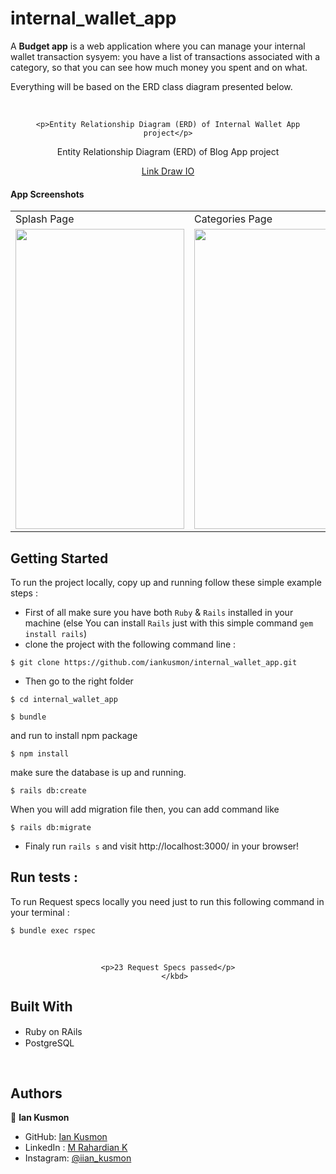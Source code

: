 # internal_wallet_app


A **Budget app** is a web application where you can manage your internal wallet transaction sysyem: you have a list of transactions associated with a category, so that you can see how much money you spent and on what.

Everything will be based on the ERD class diagram presented below. 

</br>
 <div align="center">
    
    <p>Entity Relationship Diagram (ERD) of Internal Wallet App project</p>
</div>

<div align="center">
    <p>Entity Relationship Diagram (ERD) of Blog App project</p>
    <a href="https://drive.google.com/file/d/12uvMYRWAN22VOZutHliIGC8qnQkzDxgM/view?usp=sharing">Link Draw IO</a>
</div>

#### App Screenshots

<table>
  <tr>
     <td>Splash Page</td>
     <td>Categories Page</td>
  </tr>
  <tr>
    <td><img src="https://private-user-images.githubusercontent.com/165982458/362075689-d2c2bc12-f8cd-41e3-bec9-d44c5a547a2e.png?jwt=eyJhbGciOiJIUzI1NiIsInR5cCI6IkpXVCJ9.eyJpc3MiOiJnaXRodWIuY29tIiwiYXVkIjoicmF3LmdpdGh1YnVzZXJjb250ZW50LmNvbSIsImtleSI6ImtleTUiLCJleHAiOjE3MjQ4MDk5NjYsIm5iZiI6MTcyNDgwOTY2NiwicGF0aCI6Ii8xNjU5ODI0NTgvMzYyMDc1Njg5LWQyYzJiYzEyLWY4Y2QtNDFlMy1iZWM5LWQ0NGM1YTU0N2EyZS5wbmc_WC1BbXotQWxnb3JpdGhtPUFXUzQtSE1BQy1TSEEyNTYmWC1BbXotQ3JlZGVudGlhbD1BS0lBVkNPRFlMU0E1M1BRSzRaQSUyRjIwMjQwODI4JTJGdXMtZWFzdC0xJTJGczMlMkZhd3M0X3JlcXVlc3QmWC1BbXotRGF0ZT0yMDI0MDgyOFQwMTQ3NDZaJlgtQW16LUV4cGlyZXM9MzAwJlgtQW16LVNpZ25hdHVyZT0zNDM2NjEzMDgyOTJjNGM3NGFmMzQ5YjU4YjcxZjc0YmVlMzYwMTJlNWYyZDUyM2EzNWZlYjcyOTE1NTg2ZjY1JlgtQW16LVNpZ25lZEhlYWRlcnM9aG9zdCZhY3Rvcl9pZD0wJmtleV9pZD0wJnJlcG9faWQ9MCJ9.aXFQSTQ-SbJDiR_h0SKNCik7xhjC05fA1pjgNQk9yoo" width=270 height=480></td>
    <td><img src="https://private-user-images.githubusercontent.com/165982458/362076156-39703fa6-e463-417b-83d8-4d4cf8eb9eca.png?jwt=eyJhbGciOiJIUzI1NiIsInR5cCI6IkpXVCJ9.eyJpc3MiOiJnaXRodWIuY29tIiwiYXVkIjoicmF3LmdpdGh1YnVzZXJjb250ZW50LmNvbSIsImtleSI6ImtleTUiLCJleHAiOjE3MjQ4MDk5NjYsIm5iZiI6MTcyNDgwOTY2NiwicGF0aCI6Ii8xNjU5ODI0NTgvMzYyMDc2MTU2LTM5NzAzZmE2LWU0NjMtNDE3Yi04M2Q4LTRkNGNmOGViOWVjYS5wbmc_WC1BbXotQWxnb3JpdGhtPUFXUzQtSE1BQy1TSEEyNTYmWC1BbXotQ3JlZGVudGlhbD1BS0lBVkNPRFlMU0E1M1BRSzRaQSUyRjIwMjQwODI4JTJGdXMtZWFzdC0xJTJGczMlMkZhd3M0X3JlcXVlc3QmWC1BbXotRGF0ZT0yMDI0MDgyOFQwMTQ3NDZaJlgtQW16LUV4cGlyZXM9MzAwJlgtQW16LVNpZ25hdHVyZT0xMzgzY2ZlNTJiMWY1NGRkZDA3MjQwYmIxMDkyOWU4ZWJmNDNkYWVjNDFhNjA4OWQwOGI2YjE4NWMzNjk3MWQzJlgtQW16LVNpZ25lZEhlYWRlcnM9aG9zdCZhY3Rvcl9pZD0wJmtleV9pZD0wJnJlcG9faWQ9MCJ9.vg7tCigCQ9AKYgL8JU_dTxThdjgXO9DrBgnW2Z6b_Kk" width=270 height=480></td>
  </tr>
 </table>

## Getting Started
To run the project locally, copy up and running follow these simple example steps :

 - First of all make sure you have both `Ruby` & `Rails` installed in your machine
 (else You can install `Rails` just with this simple command  ```gem install rails```)
 - clone the project with the following command line : 
```
$ git clone https://github.com/iankusmon/internal_wallet_app.git
```
 - Then go to the right folder 
```
$ cd internal_wallet_app
```
```
$ bundle
```
and run to install npm package
```
$ npm install
```

make sure the database is up and running.
```
$ rails db:create
```
When you will add migration file then, you can add command like
```
$ rails db:migrate
```

 - Finaly run `rails s` and visit http://localhost:3000/  in your browser!

 ## Run tests :

 To run Request specs locally you need just to run this following command in your terminal :

 ```
 $ bundle exec rspec
 ```
 </br>
 <div align="center">
    <kbd>
    
    <p>23 Request Specs passed</p>
       </kbd>
</div>

## Built With

 - Ruby on RAils  <img src="https://cdn.emojidex.com/emoji/seal/Ruby.png" width=15px>
 - PostgreSQL <img src="https://user-images.githubusercontent.com/80895497/142954032-f7072df9-3586-48f9-a9e0-7fdd284eb833.png" width=15px>
 
</br>

## Authors

👤 **Ian Kusmon**

- GitHub: [Ian Kusmon](https://github.com/iankusmon)
- LinkedIn : [M Rahardian K](https://www.linkedin.com/in/muhammad-rahardian-k-659090164/)
- Instagram: [@iian_kusmon](https://www.instagram.com/iiann_kusmon/)

